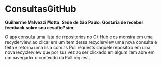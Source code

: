 # ConsultasGitHub

**Guilherme Malvezzi Motta**:
**Sede de São Paulo**:
**Gostaria de receber feedback sobre seu desafio? sim**:

O app consulta uma lista de repositorios no Git Hub e os monstra em uma recyclerview, ao clicar em um item dessa recyclerview uma nova consulta é feita e retorna
uma lista com as Pull requests daquele repositoio em uma nova recyclerview que por sua vez ao ser clickado em algum item abre em um navegador o conteudo da Pull request.
